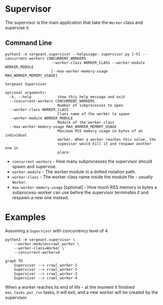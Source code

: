# Supervisor

The supervisor is the main application that take the `Worker` class and supervise it.


## Command Line

```shell
python3 -m sergeant.supervisor --helpusage: supervisor.py [-h] --concurrent-workers CONCURRENT_WORKERS
                     --worker-class WORKER_CLASS --worker-module WORKER_MODULE
                     [--max-worker-memory-usage MAX_WORKER_MEMORY_USAGE]

Sergeant Supervisor

optional arguments:
  -h, --help            show this help message and exit
  --concurrent-workers CONCURRENT_WORKERS
                        Number of subprocesses to open
  --worker-class WORKER_CLASS
                        Class name of the worker to spawn
  --worker-module WORKER_MODULE
                        Module of the worker class
  --max-worker-memory-usage MAX_WORKER_MEMORY_USAGE
                        Maximum RSS memory usage in bytes of an individual
                        worker. When a worker reaches this value, the
                        supevisor would kill it and respawn another one in
                        place.

```

- `concurrent-workers` - How many subprocesses the supervisor should spawn and supervise.
- `worker-module` - The worker module in a dotted notation path.
- `worker-class` - The worker class name inside the module file - usually `Worker`.
- `max-worker-memory-usage` [optional] - How much RSS memory in bytes a subprocess-worker can use before the supervisor terminates it and respawn a new one instead.

# Examples

Assuming a `Supervisor` with concurrency level of 4
```shell
python3 -m sergeant.supervisor \
    --worker-module=crawl_worker \
    --worker-class=Worker \
    --concurrent-worker=4
```

```mermaid
graph TD
    Supervisor --> crawl_worker-1
    Supervisor --> crawl_worker-2
    Supervisor --> crawl_worker-3
    Supervisor --> crawl_worker-4
```

When a worker reaches its end of life - at the moment it finished `max_tasks_per_run` tasks, it will exit, and a new worker will be created by the supervisor.
